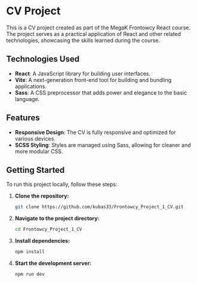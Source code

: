 # CV Project

This is a CV project created as part of the MegaK Frontowcy React course. The project serves as a practical application of React and other related technologies, showcasing the skills learned during the course.

## Technologies Used

- **React**: A JavaScript library for building user interfaces.
- **Vite**: A next-generation front-end tool for building and bundling applications.
- **Sass**: A CSS preprocessor that adds power and elegance to the basic language.

## Features

- **Responsive Design**: The CV is fully responsive and optimized for various devices.
- **SCSS Styling**: Styles are managed using Sass, allowing for cleaner and more modular CSS.

## Getting Started

To run this project locally, follow these steps:

1. **Clone the repository:**

   ```bash
   git clone https://github.com/kubas33/Frontowcy_Project_1_CV.git
   
2. **Navigate to the project directory:**
    ```bash
   cd Frontowcy_Project_1_CV
3. **Install dependencies:**
    ```bash
   npm install
4. **Start the development server:**
    ```bash
   npm run dev
